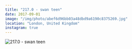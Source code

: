 ```yaml
---
title: "217.0 - swan teen"
date: 2017-09-01
image: "/img/photo/abef6d96bb03a48dbd9a6190c8375269.jpg"
location: "London, United Kingdom"
instagram: true
---
```


![217.0 - swan teen](/img/photo/abef6d96bb03a48dbd9a6190c8375269.jpg)

